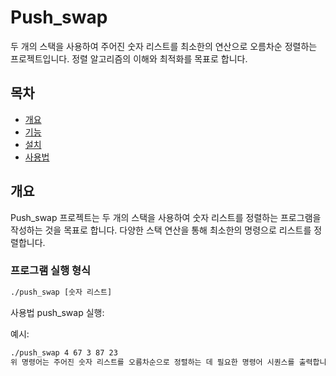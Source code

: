 # Push_swap

두 개의 스택을 사용하여 주어진 숫자 리스트를 최소한의 연산으로 오름차순 정렬하는 프로젝트입니다. 
정렬 알고리즘의 이해와 최적화를 목표로 합니다.

## 목차
- [개요](#개요)
- [기능](#기능)
- [설치](#설치)
- [사용법](#사용법)

## 개요

Push_swap 프로젝트는 두 개의 스택을 사용하여 숫자 리스트를 정렬하는 프로그램을 작성하는 것을 목표로 합니다.
다양한 스택 연산을 통해 최소한의 명령으로 리스트를 정렬합니다.

### 프로그램 실행 형식
```sh
./push_swap [숫자 리스트]
```
사용법
push_swap 실행:

예시:

```sh
./push_swap 4 67 3 87 23
위 명령어는 주어진 숫자 리스트를 오름차순으로 정렬하는 데 필요한 명령어 시퀀스를 출력합니다.
```

